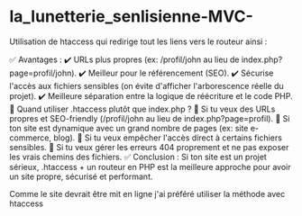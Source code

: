 # la_lunetterie_senlisienne-MVC-

Utilisation de htaccess qui redirige tout les liens vers le routeur ainsi :

✅ Avantages :
✔️ URLs plus propres (ex: /profil/john au lieu de index.php?page=profil/john).
✔️ Meilleur pour le référencement (SEO).
✔️ Sécurise l'accès aux fichiers sensibles (on évite d'afficher l'arborescence réelle du projet).
✔️ Meilleure séparation entre la logique de réécriture et le code PHP.
📌 Quand utiliser .htaccess plutôt que index.php ?
🔹 Si tu veux des URLs propres et SEO-friendly (/profil/john au lieu de index.php?page=profil).
🔹 Si ton site est dynamique avec un grand nombre de pages (ex: site e-commerce, blog).
🔹 Si tu veux empêcher l'accès direct à certains fichiers sensibles.
🔹 Si tu veux gérer les erreurs 404 proprement et ne pas exposer les vrais chemins des fichiers.
✅ Conclusion : Si ton site est un projet sérieux, .htaccess + un routeur en PHP est la meilleure approche pour avoir un site propre, sécurisé et performant.

Comme le site devrait être mit en ligne j'ai préféré utiliser la méthode avec htaccess

